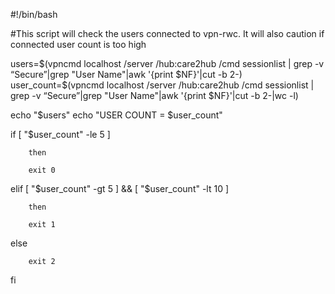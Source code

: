 #!/bin/bash

#This script will check the users connected to vpn-rwc. It will also caution if connected user count is too high


users=$(vpncmd localhost /server  /hub:care2hub /cmd sessionlist | grep -v “Secure”|grep "User Name"|awk '{print $NF}'|cut -b 2-)
user_count=$(vpncmd localhost /server  /hub:care2hub /cmd sessionlist | grep -v “Secure”|grep "User Name"|awk '{print $NF}'|cut -b 2-|wc -l)

echo "$users"
echo "USER COUNT = $user_count"



if [ "$user_count" -le 5 ]

        then

        exit 0

elif [ "$user_count" -gt 5 ] && [ "$user_count" -lt 10 ]

        then

        exit 1
else

        exit 2
fi

